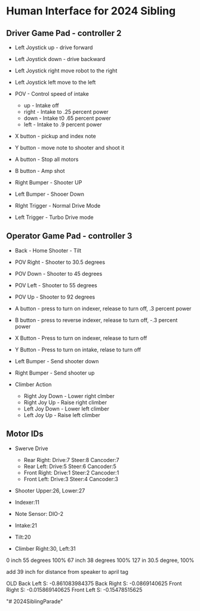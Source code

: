 # Human Interface for 2024 Sibling
## Driver Game Pad - controller 2
 - Left Joystick up - drive forward
 - Left Joystick down - drive backward
 - Left Joystick right move robot to the right 
 - Left Joystick left move to the left
- POV - Control speed of intake  
  - up - Intake off
  - right - Intake to .25 percent power
  - down - Intake t0 .65 percent power
  - left - Intake to .9 percent power

- X button - pickup and index note
- Y button - move note to shooter and shoot it
- A button - Stop all motors
- B button - Amp shot

- Right Bumper - Shooter UP
- Left Bumper - Shooer Down
- RIght Trigger - Normal Drive Mode
- Left Trigger - Turbo Drive mode

## Operator Game Pad - controller 3

- Back - Home Shooter - Tilt 
- POV Right - Shooter to 30.5 degrees
- POV Down - Shooter to 45 degrees
- POV Left - Shooter to 55 degrees
- POV Up - Shooter to 92 degrees


- A button - press to turn on indexer, release to turn off, .3 percent power
- B button - press to reverse indexer, release to turn off, -.3 percent power
- X Button - Press to turn on indexer, release to turn off
- Y Button - Press to turn on intake, relase to turn off

- Left Bumper - Send shooter down
- Right Bumper - Send shooter up

- Climber Action 
  - Right Joy Down - Lower right clmber
  - Right Joy Up - Raise right climber
  - Left Joy Down - Lower left climber
  - Left Joy Up - Raise left climber

## Motor IDs
- Swerve Drive
  - Rear Right:  Drive:7 Steer:8 Cancoder:7
  - Rear Left: Drive:5 Steer:6 Cancoder:5
  - Front Right:   Drive:1 Steer:2 Cancoder:1
  - Front Left:  Drive:3 Steer:4 Cancoder:3

- Shooter Upper:26, Lower:27
- Indexer:11
- Note Sensor: DIO-2
- Intake:21
- Tilt:20
- Climber Right:30, Left:31



0 inch 55 degrees 100%
67 inch 38 degrees 100%
127 in 30.5 degree, 100%

add 39 inch for distance from speaker to april tag

OLD
Back Left S: -0.861083984375
Back Right S: -0.0869140625
Front Right S: -0.015869140625
Front Left S: -0.15478515625

"# 2024SiblingParade" 

